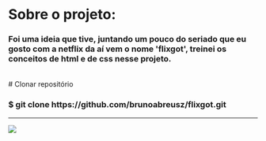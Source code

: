 # Sobre o projeto:
<h3>Foi uma ideia que tive, juntando um pouco do seriado que eu gosto com a netflix da aí vem o nome 'flixgot', treinei os conceitos de html e de css nesse projeto.</h3><br>
# Clonar repositório
<h3>$ git clone https://github.com/brunoabreusz/flixgot.git</h3>

<hr>

<img src="https://uploaddeimagens.com.br/images/002/820/192/full/Sem_t%C3%ADtulo.png?1597004065"/>

